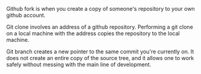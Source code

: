 Github fork is when you create a copy of someone's repository to your own github account.

Git clone involves an address of a github repository. Performing a git clone on a local machine with the address copies the repository to the local machine.

Git branch creates a new pointer to the same commit you're currently on. It does not create an entire copy of the source tree, and it allows one to work safely without messing with the main line of development.

